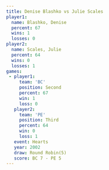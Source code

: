 ```yaml
---
title: Denise Blashko vs Julie Scales
player1:               
  name: Blashko, Denise
  percent: 67          
  wins: 1              
  losses: 0            
player2:               
  name: Scales, Julie  
  percent: 64          
  wins: 0              
  losses: 1            
games:
 - player1:          
     team: 'BC'      
     position: Second
     percent: 67     
     win: 1          
     loss: 0         
   player2:         
     team: 'PE'     
     position: Third
     percent: 64    
     win: 0         
     loss: 1        
   event: Hearts       
   year: 2002          
   draw: Round Robin(5)
   score: BC 7 - PE 5  
---
```

